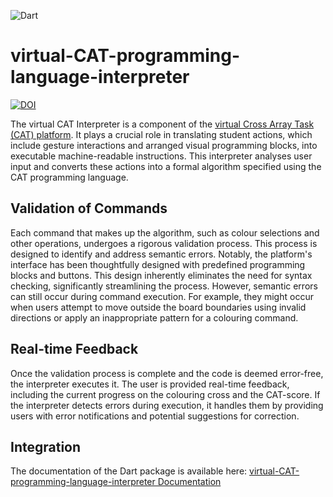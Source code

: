 ![Dart](https://img.shields.io/badge/dart-%230175C2.svg?logo=dart&logoColor=white&style=flat) 

# virtual-CAT-programming-language-interpreter
[![DOI](https://zenodo.org/badge/605107045.svg)](https://zenodo.org/badge/latestdoi/605107045)

The virtual CAT Interpreter is a component of the [virtual Cross Array Task (CAT) platform](https://github.com/GiorgiaAuroraAdorni/virtual-CAT-app). 
It plays a crucial role in translating student actions, which include gesture interactions and arranged visual programming blocks, into executable machine-readable instructions. 
This interpreter analyses user input and converts these actions into a formal algorithm specified using the CAT programming language.

## Validation of Commands

Each command that makes up the algorithm, such as colour selections and other operations, undergoes a rigorous validation process. 
This process is designed to identify and address semantic errors. 
Notably, the platform's interface has been thoughtfully designed with predefined programming blocks and buttons. This design inherently eliminates the need for syntax checking, significantly streamlining the process. However, semantic errors can still occur during command execution. 
For example, they might occur when users attempt to move outside the board boundaries using invalid directions or apply an inappropriate pattern for a colouring command.

## Real-time Feedback

Once the validation process is complete and the code is deemed error-free, the interpreter executes it. 
The user is provided real-time feedback, including the current progress on the colouring cross and the CAT-score. If the interpreter detects errors during execution, it handles them by providing users with error notifications and potential suggestions for correction.

## Integration

The documentation of the Dart package is available here: [virtual-CAT-programming-language-interpreter Documentation]([link-to-documentation](https://giorgiaauroraadorni.github.io/virtual-CAT-programming-language-interpreter/)https://giorgiaauroraadorni.github.io/virtual-CAT-programming-language-interpreter/)
